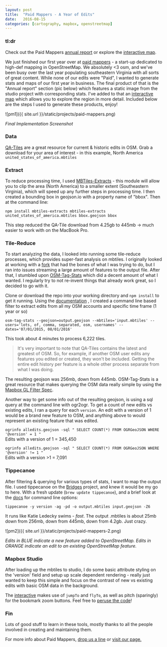 ```yaml
---
layout: post
title:  "Paid Mappers - A Year of Edits"
date:   2016-08-15
categories: [cartography, mapbox, openstreetmap]
---
```


### tl:dr    
Check out the Paid Mappers [annual report](http://paidmappers.github.io/home/) or explore the [interactive map](http://jonahadkins.com/pm_edits.html).  


We just finished our first year over at [paid mappers](http://paidmappers.Github.Io/home/) - a start-up dedicated to high-def mapping in OpenStreetMap. We absolutely <3 osm, and we've been busy over the last year populating southeastern Virginia with all sorts of great content. While none of our edits were "Paid", I wanted to generate stats and maps of our first year in business. The final product of that is the "Annual report" section (pic below) which features a static image from the studio project with corresponding stats. I've added to that an [interactive map](http://jonahadkins.com/pm_edits.Html) which allows you to explore the region in more detail. Included below are the steps I used to generate these products, enjoy!  

![pm1]({{ site.url }}/static/projects/paid-mappers.png)  

*Final Implementation Screenshot*  

### Data  
[QA-Tiles](https://osmlab.github.io/osm-qa-tiles/) are a great resource for current & historic edits in OSM. Grab a download for your area of interest - in this example, North America `united_states_of_america.mbtiles`  

### Extract   
To reduce processing time, I used [MBTiles-Extracts](https://github.com/mapbox/mbtiles-extracts) - this module will allow you to clip the area (North America) to a smaller extent (Southeastern Virginia), which will speed up any further steps in processing time. I then created a bounding box in geojson.io with a property name of "bbox". Then at the command line:  

`npm install mbtiles-extracts
 mbtiles-extracts united_states_of_america.mbtiles bbox.geojson bbox`  

 This step reduced the QA-Tile download from 4.25gb to 445mb -> much easier to work with on the MacBook Pro.  

### Tile-Reduce   

To start analyzing the data, I looked into running some tile-reduce processes, which provides super-fast analysis on mbtiles. I originally looked at working with a [fork](https://github.com/jonahadkins/QA-FLTR) that had the bones of what I was trying to do, but I ran into issues streaming a large amount of features to the output file. After that, I stumbled upon [OSM-Tag-Stats](https://github.com/mapbox/osm-tag-stats) which did a decent amount of what I wanted. I regularly try to not re-invent things that already work great, so I decided to go with it.

Clone or download the repo into your working directory and `npm install` to get it running. Using the [documentation](https://github.com/mapbox/osm-tag-stats/blob/master/README.md) , I created a command line based filter to extract edits from all my OSM accounts and specific time frame (1 year or so)

`osm-tag-stats --geojson=output.geojson --mbtiles='input.mbtiles' --users='lots, of, comma, separated, osm, usernames' --dates='07/01/2015, 08/01/2016'`

This took about 4 minutes to process 6,222 tiles.

>It's very important to note that QA-Tiles contains the latest and greatest of OSM. So, for example, if another OSM user edits any features you edited or created, they won't be included. Getting the entire edit history per feature is a whole other process separate from what I was doing.

The resulting geojson was 256mb, down from 445mb. OSM-Tag-Stats is a great resource that makes querying the OSM data really simple by using the [Mapbox GL Filter Spec](https://www.mapbox.com/mapbox-gl-style-spec/#types-filter).

Another way to get some info out of the resulting geojson, is using a sql query at the command line with ogr2ogr. To get a count of new edits vs existing edits, I ran a query for each `version`. An edit with a version of 1 would be a brand new feature to OSM, and anything above to would represent an existing feature that was edited.

`ogrinfo alledits.geojson -sql " SELECT COUNT(*) FROM OGRGeoJSON WHERE '@version' = 1 "`  
Edits with a version of 1 = 345,450  

`ogrinfo alledits.geojson -sql " SELECT COUNT(*) FROM OGRGeoJSON WHERE '@version' != 1 "`  
Edits with a version >1 = 7,091

### Tippecanoe  
After filtering & querying for various types of stats, I want to map the output file. I used tippecanoe on the [Bridges](http://jonahadkins.github.io/2016/03/22/bridges_of_america.html) project, and knew it would be my go to here. With a fresh update (`brew update tippecanoe`), and a brief look at the [docs](https://github.com/mapbox/tippecanoe) for command line options:  

`tippecanoe -y version -ag -pd -o output.mbtiles input.geojson -Z6`  

It runs like Katie Ledecky swims - _fast_. The output .mbtiles is about 25mb down from 256mb, down from 445mb, down from 4.2gb. Just crazy.  

![pm2]({{ site.url }}/static/projects/paid-mappers-2.png)  

*Edits in BLUE indicate a new feature added to OpenStreetMap. Edits in ORANGE indicate an edit to an existing OpenStreetMap feature.*  

### Mapbox Studio    
After loading up the mbtiles to studio, I do some basic attribute styling on the 'version' field and setup up scale dependent rendering - really just wanted to keep this simple and focus on the contrast of new vs existing edits with basic OSM data in the background.    

The [interactive](http://jonahadkins.github.io/pm_edits.html) makes use of `jumpTo` and `flyTo`, as well as pitch (sparingly) for the bookmark zoom buttons. Feel free to [peruse the code](https://github.com/jonahadkins/jonahadkins.github.io/blob/master/pm_edits.html)!   

### Fin   
Lots of good stuff to learn in these tools, mostly thanks to all the people involved in creating and maintaining them.  

For more info about Paid Mappers, <a href="mailto:jonahadkins@gmail.com?Subject=PaidMappers" target="_top">drop us a line</a> or [visit our page.](http://paidmappers.github.io/home/)
